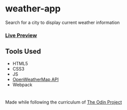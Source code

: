 # weather-app

Search for a city to display current weather information

### [Live Preview](https://sahaj-jj.github.io/weather-app/)

## Tools Used

- HTML5
- CSS3
- JS
- [OpenWeatherMap API](https://openweathermap.org/api)
- Webpack

#

Made while following the curriculum of [The Odin Project](https://www.theodinproject.com/)
